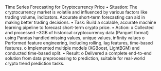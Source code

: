 
Time Series Forecasting for Cryptocurrency Price
•	Situation:
The cryptocurrency market is volatile and influenced by various factors like trading volume, indicators. Accurate short-term forecasting can aid in making better trading decisions.
•	Task:
Build a scalable, accurate machine learning pipeline to forecast short-term crypto price.
•	Action:
o	Collected and processed ~3GB of historical cryptocurrency data (Parquet format) using Pandas handled missing values, unique values, infinity values
o	Performed feature engineering, including rolling, lag features, time-based features.
o	Implemented multiple models (XGBoost, LightBGM) and conducted time-based split.
•	Result:
o	Delivered a complete end-to-end solution from data preprocessing to prediction, suitable for real-world crypto trend prediction tasks.
